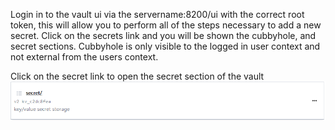 Login in to the vault ui via the servername:8200/ui with the correct root token, this will allow you to perform all of the steps necessary to add a  new secret. Click on the secrets link and you will be shown the cubbyhole, and secret sections. Cubbyhole is only visible to the logged in user context and not external from the users context.

Click on the secret link to open the secret section of the vault
![](./img/Pasted%20image%2020230411191452.png)